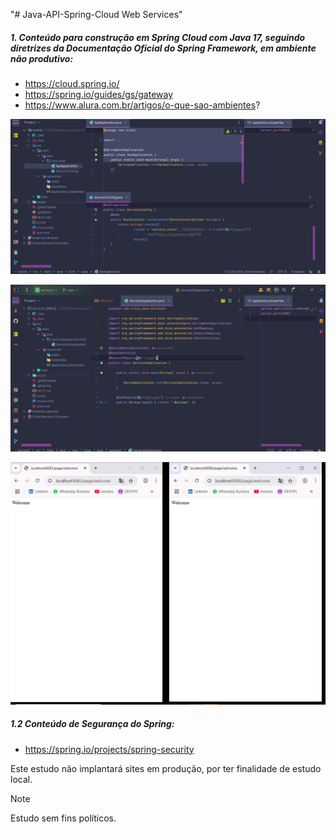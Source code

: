 "# Java-API-Spring-Cloud Web Services" 

##### 1. Conteúdo para construção em Spring Cloud com Java 17, seguindo diretrizes da Documentação Oficial do Spring Framework, em ambiente não produtivo:

- https://cloud.spring.io/
- https://spring.io/guides/gs/gateway
- https://www.alura.com.br/artigos/o-que-sao-ambientes?


![Texto alternativo](https://github.com/luizaandradeti/Java-API-Spring-Cloud/blob/main/img/1.png)

![Texto alternativo](https://github.com/luizaandradeti/Java-API-Spring-Cloud/blob/main/img/2.png)

![Texto alternativo](https://github.com/luizaandradeti/Java-API-Spring-Cloud/blob/main/img/3.png)

##### 1.2 Conteúdo de Segurança do Spring:

- https://spring.io/projects/spring-security

Este estudo não implantará sites em produção, por ter finalidade de estudo local. 

> [!NOTE]
>
> Estudo sem fins políticos. 
